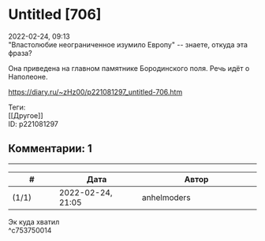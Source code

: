 Untitled [706]
==============

  
2022-02-24, 09:13  
 "Властолюбие неограниченное изумило Европу" -- знаете, откуда эта фраза?   
   
 Она приведена на главном памятнике Бородинского поля. Речь идёт о Наполеоне.   
  
<https://diary.ru/~zHz00/p221081297_untitled-706.htm>  
  
Теги:  
[[Другое]]  
ID: p221081297  


Комментарии: 1
--------------

  


---



|         #         |              Дата              |                     Автор                     |           ID           |
| --- | --- | --- | --- |
| (1/1) | 2022-02-24, 21:05 | anhelmoders | c753750014 |

  
 Эк куда хватил   
 ^c753750014